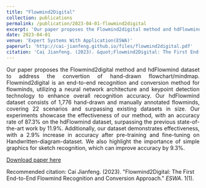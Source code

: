 ```yaml
---
title: "Flowmind2Digital"
collection: publications
permalink: /publication/2023-04-01-flowmind2digital
excerpt: 'Our paper proposes the Flowmind2digital method and hdFlowmind dataset to address the convertion of hand-drawn flowchart/mindmap. Flowmind2digital is an end-to-end recognition and conversion method for flowminds, utilizing a neural network architecture and keypoint detection technology to enhance overall recognition accuracy. Our hdFlowmind dataset consists of 1,776 hand-drawn and manually annotated flowminds, covering 22 scenarios and surpassing existing datasets in size. Our experiments showcase the effectiveness of our method, with an accuracy rate of 87.3% on the hdFlowmind dataset, surpassing the previous state-of-the-art work by 11.9%. Additionally, our dataset demonstrates effectiveness, with a 2.9% increase in accuracy after pre-training and fine-tuning on Handwritten-diagram-dataset. We also highlight the importance of simple graphics for sketch recognition, which can improve accuracy by 9.3%.'
date: 2023-04-01
venue: 'Expert Systems With Application(ESWA)'
paperurl: 'http://cai-jianfeng.github.io/files/flowmind2digital.pdf'
citation: 'Cai Jianfeng. (2023). &quot;Flowmind2Digital: The First End-to-End Flowmind Recognition and Conversion Approach.&quot; <i>ESWA</i>. 1(1).'
---
```

<p style="text-align:justify; text-justify:inter-ideograph;"> Our paper proposes the Flowmind2digital method and hdFlowmind dataset to address the convertion of hand-drawn flowchart/mindmap. Flowmind2digital is an end-to-end recognition and conversion method for flowminds, utilizing a neural network architecture and keypoint detection technology to enhance overall recognition accuracy. Our hdFlowmind dataset consists of 1,776 hand-drawn and manually annotated flowminds, covering 22 scenarios and surpassing existing datasets in size. Our experiments showcase the effectiveness of our method, with an accuracy rate of 87.3% on the hdFlowmind dataset, surpassing the previous state-of-the-art work by 11.9%. Additionally, our dataset demonstrates effectiveness, with a 2.9% increase in accuracy after pre-training and fine-tuning on Handwritten-diagram-dataset. We also highlight the importance of simple graphics for sketch recognition, which can improve accuracy by 9.3%. </p>

[Download paper here](http://cai-jianfeng.github.io/files/flowmind2digital.pdf)

Recommended citation: Cai Jianfeng. (2023). &quot;Flowmind2Digital: The First End-to-End Flowmind Recognition and Conversion Approach.&quot; <i>ESWA</i>. 1(1).